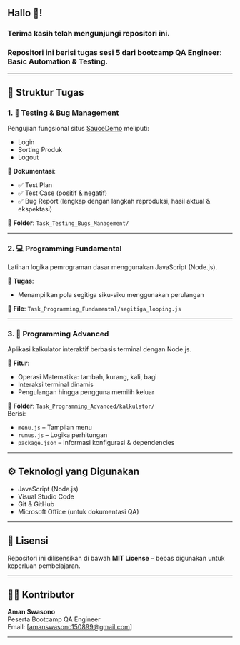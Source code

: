 ## Hallo 👋! 
### Terima kasih telah mengunjungi repositori ini.
### Repositori ini berisi tugas sesi 5 dari bootcamp QA Engineer: Basic Automation & Testing.

---

## 📂 Struktur Tugas

### 1. 🧪 Testing & Bug Management
Pengujian fungsional situs [SauceDemo](https://www.saucedemo.com/) meliputi:
- Login  
- Sorting Produk  
- Logout  

📄 **Dokumentasi**:
- ✅ Test Plan  
- ✅ Test Case (positif & negatif)  
- ✅ Bug Report (lengkap dengan langkah reproduksi, hasil aktual & ekspektasi)

📁 **Folder**: `Task_Testing_Bugs_Management/`

---

### 2. 💻 Programming Fundamental  
Latihan logika pemrograman dasar menggunakan JavaScript (Node.js).

📄 **Tugas**:
- Menampilkan pola segitiga siku-siku menggunakan perulangan

📁 **File**: `Task_Programming_Fundamental/segitiga_looping.js`

---

### 3. 🚀 Programming Advanced  
Aplikasi kalkulator interaktif berbasis terminal dengan Node.js.

📄 **Fitur**:
- Operasi Matematika: tambah, kurang, kali, bagi  
- Interaksi terminal dinamis  
- Pengulangan hingga pengguna memilih keluar

📁 **Folder**: `Task_Programming_Advanced/kalkulator/`  
Berisi:
- `menu.js` – Tampilan menu  
- `rumus.js` – Logika perhitungan  
- `package.json` – Informasi konfigurasi & dependencies

---

## ⚙️ Teknologi yang Digunakan
- JavaScript (Node.js)  
- Visual Studio Code  
- Git & GitHub  
- Microsoft Office (untuk dokumentasi QA)

---

## 📌 Lisensi
Repositori ini dilisensikan di bawah **MIT License** – bebas digunakan untuk keperluan pembelajaran.

---

## 🙋‍♂️ Kontributor
**Aman Swasono**  
Peserta Bootcamp QA Engineer  
Email: [amanswasono150899@gmail.com] 

---
